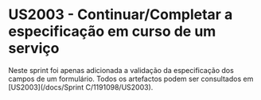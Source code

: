 # US2003 - Continuar/Completar a especificação em curso de um serviço

Neste sprint foi apenas adicionada a validação da especificação dos campos de um formulário. Todos os artefactos podem ser consultados em [US2003](/docs/Sprint C/1191098/US2003).